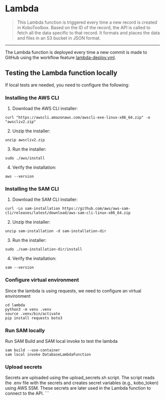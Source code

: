 # Lambda

> This Lambda function is triggered every time a new record is created in KoboToolbox. Based on the ID of the record, the API is called to fetch all the data specific to that record. It formats and places the data and files in an S3 bucket in JSON format.

***

The Lambda function is deployed every time a new commit is made to GitHub using the workflow feature [lambda-deploy.yml](../.github/workflows/lambda-deploy.yml).

## Testing the Lambda function locally

If local tests are needed, you need to configure the following:

### Installing the AWS CLI

1. Download the AWS CLI installer:

```shell
curl "https://awscli.amazonaws.com/awscli-exe-linux-x86_64.zip" -o "awscliv2.zip"
```

2. Unzip the installer:

```shell
unzip awscliv2.zip
```

3. Run the installer:
```shel
sudo ./aws/install
```

4. Verify the installation:
```shell
aws --version
```

### Installing the SAM CLI
1. Download the SAM CLI installer:
```shell
curl -Lo sam-installation https://github.com/aws/aws-sam-cli/releases/latest/download/aws-sam-cli-linux-x86_64.zip
```

2. Unzip the installer:
```shell
unzip sam-installation -d sam-installation-dir
```

3. Run the installer:
```shell
sudo ./sam-installation-dir/install
```

4. Verify the installation:
```shell
sam --version
```

### Configure virtual environment
Since the lambda is using requests, we need to configure an virtual environment

```shell
cd lambda
python3 -m venv .venv
source .venv/bin/activate
pip install requests boto3
```

### Run SAM locally
Run SAM Build and SAM local invoke to test the lambda

```shell
sam build --use-container
sam local invoke DatabaseLambdaFunction
```

### Upload secrets

Secrets are uploaded using the upload_secrets.sh script. The script reads the .env file with the secrets and creates secret variables (e.g., kobo_token) using AWS SSM. These secrets are later used in the Lambda function to connect to the API. ```